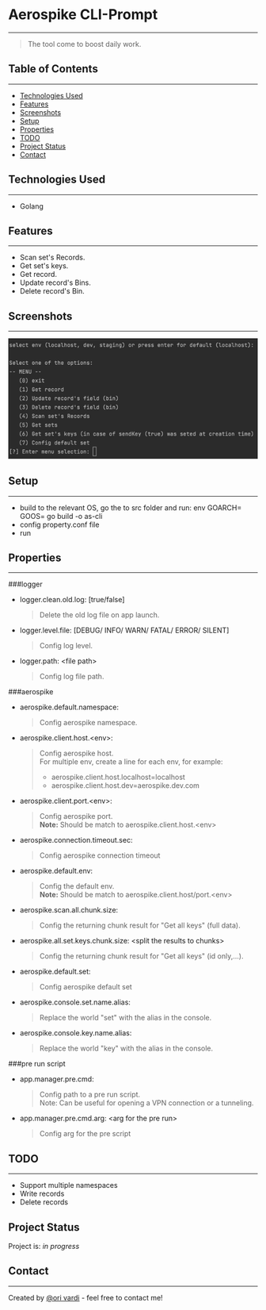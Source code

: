 # Aerospike CLI-Prompt
***
> The tool come to boost daily work.


## Table of Contents
***
* [Technologies Used](#technologies-used)
* [Features](#features)
* [Screenshots](#screenshots)
* [Setup](#setup)
* [Properties](#properties)
* [TODO](#todo)
* [Project Status](#project-status)
* [Contact](#contact)
<!-- * [License](#license) -->


## Technologies Used 
***
- Golang

## Features
***
- Scan set's Records. 
- Get set's keys.
- Get record.
- Update record's Bins.
- Delete record's Bin.

## Screenshots
***
![Screenshot](./img/main-screen.png)
<!-- If you have screenshots you'd like to share, include them here. -->

## Setup
***
- build to the relevant OS, go the to src folder and run: env GOARCH=<arch> GOOS=<OS> go build -o as-cli
- config property.conf file
- run


## Properties
***
###logger
- logger.clean.old.log: [true/false]  
  > Delete the old log file on app launch.
- logger.level.file: [DEBUG/ INFO/ WARN/ FATAL/ ERROR/ SILENT]
  > Config log level.
- logger.path: \<file path>
  > Config log file path.

###aerospike
- aerospike.default.namespace:
  > Config aerospike namespace.

- aerospike.client.host.\<env>:
  > Config aerospike host.  
  > For multiple env, create a line for each env, for example:  
  > <ul> <li>aerospike.client.host.localhost=localhost</li>  
  > <li>aerospike.client.host.dev=aerospike.dev.com</li></ul>

- aerospike.client.port.\<env>:
  > Config aerospike port.  
  > <b>Note:</b> Should be match to aerospike.client.host.<<env>env>

- aerospike.connection.timeout.sec:
  > Config aerospike connection timeout

- aerospike.default.env: 
  > Config the default env.  
  > <b>Note:</b> Should be match to aerospike.client.host/port.<<env>env>

- aerospike.scan.all.chunk.size:
  > Config the returning chunk result for "Get all keys" (full data).

- aerospike.all.set.keys.chunk.size: \<split the results to chunks>
  > Config the returning chunk result for "Get all keys" (id only,...).

- aerospike.default.set:
  > Config aerospike default set

- aerospike.console.set.name.alias:
  > Replace the world "set" with the alias in the console.

- aerospike.console.key.name.alias:
  > Replace the world "key" with the alias in the console.
  
###pre run script
- app.manager.pre.cmd:
  > Config path to a pre run script.  
  > Note: Can be useful for opening a VPN connection or a tunneling.

- app.manager.pre.cmd.arg: \<arg for the pre run>
  > Config arg for the pre script


## TODO
***
- Support multiple namespaces
- Write records
- Delete records


## Project Status
Project is: _in progress_


## Contact
***
Created by [@ori vardi](mailto:vardi.ori@gmail.com) - feel free to contact me!

<!-- ## License -->
<!-- This project is open source and available under the [... License](). -->